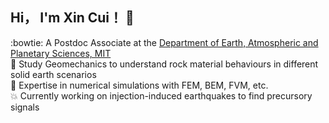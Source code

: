 ## Hi， I'm Xin Cui！ 👋

:bowtie: A Postdoc Associate at the [Department of Earth, Atmospheric and Planetary Sciences, MIT](https://erlweb.mit.edu/people/xin-cui/)<br>
:mag_right: Study Geomechanics to understand rock material behaviours in different solid earth scenarios <br>
:hammer: Expertise in numerical simulations with FEM, BEM, FVM, etc. <br>
:boom: Currently working on injection-induced earthquakes to find precursory signals <br>
